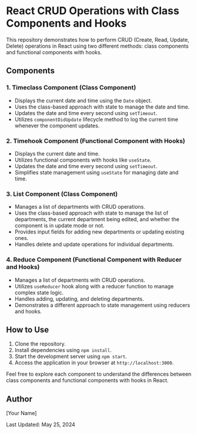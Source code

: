 # React CRUD Operations with Class Components and Hooks

This repository demonstrates how to perform CRUD (Create, Read, Update, Delete) operations in React using two different methods: class components and functional components with hooks.

## Components

### 1. Timeclass Component (Class Component)

- Displays the current date and time using the `Date` object.
- Uses the class-based approach with state to manage the date and time.
- Updates the date and time every second using `setTimeout`.
- Utilizes `componentDidUpdate` lifecycle method to log the current time whenever the component updates.

### 2. Timehook Component (Functional Component with Hooks)

- Displays the current date and time.
- Utilizes functional components with hooks like `useState`.
- Updates the date and time every second using `setTimeout`.
- Simplifies state management using `useState` for managing date and time.

### 3. List Component (Class Component)

- Manages a list of departments with CRUD operations.
- Uses the class-based approach with state to manage the list of departments, the current department being edited, and whether the component is in update mode or not.
- Provides input fields for adding new departments or updating existing ones.
- Handles delete and update operations for individual departments.

### 4. Reduce Component (Functional Component with Reducer and Hooks)

- Manages a list of departments with CRUD operations.
- Utilizes `useReducer` hook along with a reducer function to manage complex state logic.
- Handles adding, updating, and deleting departments.
- Demonstrates a different approach to state management using reducers and hooks.

## How to Use

1. Clone the repository.
2. Install dependencies using `npm install`.
3. Start the development server using `npm start`.
4. Access the application in your browser at `http://localhost:3000`.

Feel free to explore each component to understand the differences between class components and functional components with hooks in React.

## Author

[Your Name]

Last Updated: May 25, 2024
